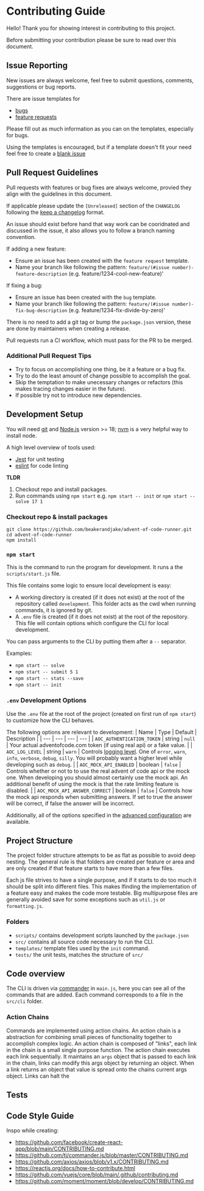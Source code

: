 # Contributing Guide
Hello! Thank you for showing interest in contributing to this project. 

Before submitting your contribution please be sure to read over this document.

## Issue Reporting

New issues are always welcome, feel free to submit questions, comments, suggestions or bug reports. 

There are issue templates for
- [bugs](https://github.com/beakerandjake/advent-of-code-runner/issues/new?assignees=&labels=bug&template=bug-report.md&title=)
- [feature requests](https://github.com/beakerandjake/advent-of-code-runner/issues/new?assignees=&labels=enhancement&template=feature_request.md&title=)

Please fill out as much information as you can on the templates, especially for bugs.

Using the templates is encouraged, but if a template doesn't fit your need feel free to create a [blank issue](https://github.com/beakerandjake/advent-of-code-runner/issues/new) 

## Pull Request Guidelines

Pull requests with features or bug fixes are always welcome, provied they align with the guidelines in this document. 

If applicable please update the `[Unreleased]` section of the `CHANGELOG` following the [keep a changelog](https://keepachangelog.com/en/1.0.0/) format.

An issue should exist before hand that way work can be cooridnated and discussed in the issue, it also allows you to follow a branch naming convention.

If adding a new feature:
  - Ensure an issue has been created with the `feature request` template.
  - Name your branch like following the pattern: `feature/(#issue number)-feature-description` (e.g. feature/1234-cool-new-feature)'

If fixing a bug:
  - Ensure an issue has been created with the `bug` template.
  - Name your branch like following the pattern: `feature/(#issue number)-fix-bug-description` (e.g. feature/1234-fix-divide-by-zero)'

There is no need to add a git tag or bump the `package.json` version, these are done by maintainers when creating a release.

Pull requests run a CI workflow, which must pass for the PR to be merged.

### Additional Pull Request Tips
- Try to focus on accomplishing one thing, be it a feature or a bug fix. 
- Try to do the least amount of change possible to accomplish the goal. 
- Skip the temptation to make unecessary changes or refactors (this makes tracing changes easier in the future). 
- If possible try not to introduce new dependencies.  

## Development Setup
You will need [git](http://git-scm.com/) and [Node.js](https://nodejs.org) version >= 18; [nvm](https://github.com/nvm-sh/nvm) is a very helpful way to install node.

A high level overview of tools used:
- [Jest](https://github.com/facebook/jest) for unit testing
- [eslint](https://github.com/eslint/eslint) for code linting

**TLDR**
1. Checkout repo and install packages.
2. Run commands using `npm start` e.g. `npm start -- init` or `npm start -- solve 17 1`

### Checkout repo & install packages
```
git clone https://github.com/beakerandjake/advent-of-code-runner.git
cd advent-of-code-runner
npm install
```

### `npm start`
This is the command to run the program for development. It runs a the `scripts/start.js` file. 

This file contains some logic to ensure local development is easy:
- A working directory is created (if it does not exist) at the root of the repository called `development`. This folder acts as the cwd when running commands, it is ignored by git.
- A `.env` file is created (if it does not exist) at the root of the repository. This file will contain options which configure the CLI for local development.

You can pass arguments to the CLI by putting them after a `--` separator.

Examples:
- `npm start -- solve`
- `npm start -- submit 5 1`
- `npm start -- stats --save`
- `npm start -- init`

### `.env` Development Options
Use the `.env` file at the root of the project (created on first run of `npm start`) to customize how the CLI behaves. 

The following options are relevant to development:
| Name | Type | Default | Description |
| --- | --- | --- | --- |
| `AOC_AUTHENTICATION_TOKEN` | string | `null` | Your actual adventofcode.com token (if using real api) or a fake value. |
| `AOC_LOG_LEVEL` | string | `warn` | Controls [logging level](https://github.com/winstonjs/winston#logging-levels). One of `error`, `warn`, `info`, `verbose`, `debug`, `silly`. You will probably want a higher level while developing such as `debug`. |
| `AOC_MOCK_API_ENABLED` | boolean | `false` | Controls whether or not to to use the real advent of code api or the mock one. When developing you should almost certainly use the mock api. An additional benefit of using the mock is that the rate limiting feature is disabled. |
| `AOC_MOCK_API_ANSWER_CORRECT` | boolean | `false` | Controls how the mock api responds when submitting answers. If set to true the answer will be correct, if false the answer will be incorrect.

Additionally, all of the options specified in the [advanced configuration](https://github.com/beakerandjake/advent-of-code-runner#christmas_tree-advanced-configuration) are available.

## Project Structure
The project folder structure attempts to be as flat as possible to avoid deep nesting. The general rule is that folders are created per feature or area and are only created if that feature starts to have more than a few files. 

Each js file strives to have a single purpose, and if it starts to do too much it should be split into different files. This makes lfinding the implementation of a feature easy and makes the code more testable. Big multipurpose files are generally avoided save for some exceptions such as `util.js` or `formatting.js`. 

### Folders
- `scripts/` contains development scripts launched by the `package.json`
- `src/` contains all source code necessary to run the CLI.
- `templates/` template files used by the `init` command.
- `tests/` the unit tests, matches the structure of `src/`

## Code overview
The CLI is driven via [commander](https://github.com/tj/commander.js/) in `main.js`, here you can see all of the commands that are added. Each command corresponds to a file in the `src/cli` folder. 

### Action Chains
Commands are implemented using action chains. An action chain is a abstraction for combining small pieces of functionality together to accomplish complex logic. An action chain is composed of "links", each link in the chain is a small single purpose function. The action chain executes each link sequentially. It maintains an `args` object that is passed to each link in the chain, links can modify this args object by returning an object. When a link returns an object that value is spread onto the chains current args object. Links can halt the 

## Tests

## Code Style Guide


Inspo while creating:
- https://github.com/facebook/create-react-app/blob/main/CONTRIBUTING.md
- https://github.com/tj/commander.js/blob/master/CONTRIBUTING.md
- https://github.com/axios/axios/blob/v1.x/CONTRIBUTING.md
- https://reactjs.org/docs/how-to-contribute.html
- https://github.com/vuejs/core/blob/main/.github/contributing.md
- https://github.com/moment/moment/blob/develop/CONTRIBUTING.md
